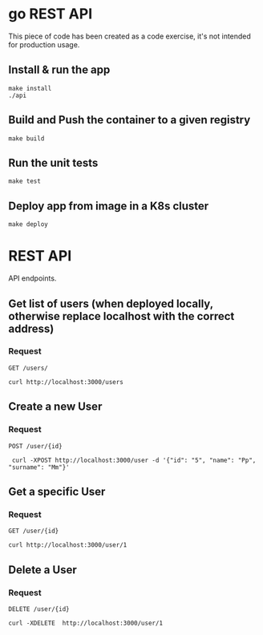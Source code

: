 # go REST API

This piece of code has been created as a code exercise, it's not intended for production usage.


## Install & run the app

    make install
    ./api

## Build and Push the container to a given registry

    make build

## Run the unit tests

    make test

## Deploy app from image in a K8s cluster

    make deploy

# REST API

API endpoints.

## Get list of users (when deployed locally, otherwise replace localhost with the correct address)

### Request

`GET /users/`

    curl http://localhost:3000/users


## Create a new User

### Request

`POST /user/{id}`

     curl -XPOST http://localhost:3000/user -d '{"id": "5", "name": "Pp", "surname": "Mm"}'


## Get a specific User

### Request

`GET /user/{id}`

    curl http://localhost:3000/user/1


## Delete a User

### Request

`DELETE /user/{id}`

    curl -XDELETE  http://localhost:3000/user/1 
